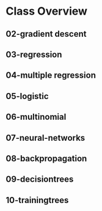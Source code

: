 
# Class Overview
## 02-gradient descent
## 03-regression  
## 04-multiple regression
## 05-logistic
## 06-multinomial
## 07-neural-networks
## 08-backpropagation 
## 09-decisiontrees
## 10-trainingtrees
  
